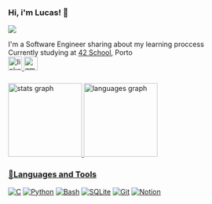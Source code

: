 ### Hi, i'm Lucas!  👋

<p align="left">
  <a href="https://github.com/gracaflucas/readme-typing-svg">
    <img src="https://readme-typing-svg.demolab.com/?lines=Always%20learning%20new%20things&font=Fira%20Code&Center=false&width=440&height=45&color=f75c7e&vCenter=false&pause=1000&size=22" /></a></p>
    
I'm a Software Engineer sharing about my learning proccess<br/>
Currently studying at [42 School](https://www.42porto.com/), Porto<br/>
<a href="https://www.linkedin.com/in/lucasgraca/" target="_blank"><img src="https://img.shields.io/static/v1?message=LinkedIn&logo=linkedin&label=&color=0077B5&logoColor=white&labelColor=&style=for-the-badge" height="28" alt="linkedin logo"  />
<a href = "mailto:lucasgraca.adm@gmail.com"><img src="https://img.shields.io/static/v1?message=Gmail&logo=gmail&label=&color=D14836&logoColor=white&labelColor=&style=for-the-badge" height="28" alt="gmail logo"  />

###

<div align="left">
    <img src="https://github-readme-stats.vercel.app/api?username=gracaflucas&hide_title=false&hide_rank=false&show_icons=true&include_all_commits=true&count_private=true&disable_animations=false&theme=tokyonight&locale=en&hide_border=false" height="150" alt="stats graph" />
<img src="https://github-readme-stats.vercel.app/api/top-langs?username=gracaflucas&locale=en&hide_title=false&layout=compact&card_width=320&langs_count=5&theme=tokyonight&hide_border=false&cache_bust=2" height="150" alt="languages graph" />
</div>


### 🧰Languages and Tools
<a href="https://github.com/search?q=user%3ADenverCoder1+language%3Ac"><img alt="C" src="https://custom-icon-badges.demolab.com/badge/C-03599C.svg?logo=c-in-hexagon&logoColor=white"></a>
<a href="https://github.com/search?q=user%3ADenverCoder1+language%3Apython"><img alt="Python" src="https://img.shields.io/badge/Python-14354C.svg?logo=python&logoColor=white"></a>
<a href="https://github.com/search?q=user%3ADenverCoder1+language%3Abash"><img alt="Bash" src="https://img.shields.io/badge/Bash-121011.svg?logo=gnu-bash&logoColor=white"></a>
<a href="#"><img alt="SQLite" src ="https://img.shields.io/badge/SQLite-07405e.svg?logo=sqlite&logoColor=white"></a>
<a href="#"><img alt="Git" src="https://img.shields.io/badge/Git-F05033.svg?logo=git&logoColor=white"></a>
<a href="#"><img alt="Notion" src="https://img.shields.io/badge/Notion-010101.svg?logo=notion&logoColor=white"></a>
